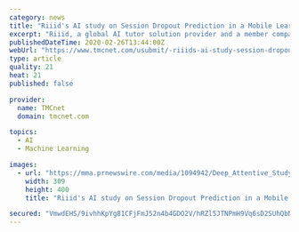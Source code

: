 ```yaml
---
category: news
title: "Riiid's AI study on Session Dropout Prediction in a Mobile Learning Environment has been accepted at CSEDU"
excerpt: "Riiid, a global AI tutor solution provider and a member company of the Born2Global Centre, announced today that its AI research paper, entitled \"Deep Attentive Study Session Dropout Prediction in Mobile Learning Environment\", has been accepted as a full paper at CSEDU, one of the top-tier International Conferences on Computer Supported Education."
publishedDateTime: 2020-02-26T13:44:00Z
webUrl: "https://www.tmcnet.com/usubmit/-riiids-ai-study-session-dropout-prediction-a-mobile-/2020/02/26/9104841.htm"
type: article
quality: 21
heat: 21
published: false

provider:
  name: TMCnet
  domain: tmcnet.com

topics:
  - AI
  - Machine Learning

images:
  - url: "https://mma.prnewswire.com/media/1094942/Deep_Attentive_Study_Session.jpg"
    width: 309
    height: 400
    title: "Riiid's AI study on Session Dropout Prediction in a Mobile Learning Environment has been accepted at CSEDU"

secured: "VmwdEHS/9ivhhKpYg81CFjFmJ52n4b4GDO2V/hRZl5JTNPmH9Vq6sD2SUhQbNFIzaNNlUKDh8HACEUijYhu6oVdRvQ0DDE3vOtUNtYxqcHvPeqSoRcwExIg/JicpkJ64vsBDflmVzS2D94lQYiMDs9GchNfphMQQ2b+G02T/m4tlcAmGxUYWs0O6VVXlF2nQmzPBcVy1mFfhjDFhdwKJaWvRZ0M1yQ0FpBlG5718wAHkgtFeMngMMoHBJ5sRrgH02khz70Jnj+M0yLuh+l8LKFf/z4/PCTrXbqpuy4bgnvM0Sscl3FQyXTQVz0W5lgrw;ISgKky1OmNXnoYH/heJpcg=="
---
```


